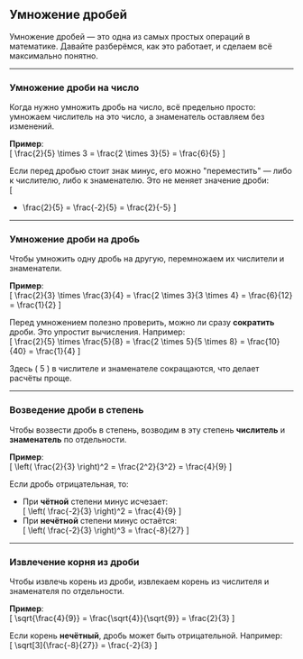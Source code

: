 ## Умножение дробей  

Умножение дробей — это одна из самых простых операций в математике. Давайте разберёмся, как это работает, и сделаем всё максимально понятно.  

---

### Умножение дроби на число  

Когда нужно умножить дробь на число, всё предельно просто: умножаем числитель на это число, а знаменатель оставляем без изменений.  

**Пример**:  
\[
\frac{2}{5} \times 3 = \frac{2 \times 3}{5} = \frac{6}{5}
\]  

Если перед дробью стоит знак минус, его можно "переместить" — либо к числителю, либо к знаменателю. Это не меняет значение дроби:  
\[
- \frac{2}{5} = \frac{-2}{5} = \frac{2}{-5}
\]  

---

### Умножение дроби на дробь  

Чтобы умножить одну дробь на другую, перемножаем их числители и знаменатели.  

**Пример**:  
\[
\frac{2}{3} \times \frac{3}{4} = \frac{2 \times 3}{3 \times 4} = \frac{6}{12} = \frac{1}{2}
\]  

Перед умножением полезно проверить, можно ли сразу **сократить** дроби. Это упростит вычисления. Например:  
\[
\frac{2}{5} \times \frac{5}{8} = \frac{2 \times 5}{5 \times 8} = \frac{10}{40} = \frac{1}{4}
\]  

Здесь \( 5 \) в числителе и знаменателе сокращаются, что делает расчёты проще.  

---

### Возведение дроби в степень  

Чтобы возвести дробь в степень, возводим в эту степень **числитель** и **знаменатель** по отдельности.  

**Пример**:  
\[
\left( \frac{2}{3} \right)^2 = \frac{2^2}{3^2} = \frac{4}{9}
\]  

Если дробь отрицательная, то:  
- При **чётной** степени минус исчезает:  
  \[
  \left( \frac{-2}{3} \right)^2 = \frac{4}{9}
  \]  
- При **нечётной** степени минус остаётся:  
  \[
  \left( \frac{-2}{3} \right)^3 = \frac{-8}{27}
  \]  

---

### Извлечение корня из дроби  

Чтобы извлечь корень из дроби, извлекаем корень из числителя и знаменателя по отдельности.  

**Пример**:  
\[
\sqrt{\frac{4}{9}} = \frac{\sqrt{4}}{\sqrt{9}} = \frac{2}{3}
\]  

Если корень **нечётный**, дробь может быть отрицательной. Например:  
\[
\sqrt[3]{\frac{-8}{27}} = \frac{-2}{3}
\]  
